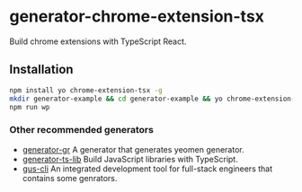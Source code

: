 # generator-chrome-extension-tsx
Build chrome extensions with TypeScript React.


## Installation
```bash
npm install yo chrome-extension-tsx -g
mkdir generator-example && cd generator-example && yo chrome-extension-tsx
npm run wp
```

### Other recommended generators
- [generator-gr](https://github.com/ephoton/generator-gr) A generator that generates yeomen generator.
- [generator-ts-lib](https://github.com/ephoton/generator-ts-lib) Build JavaScript libraries with TypeScript.
- [gus-cli](https://github.com/ephoton/gus-cli) An integrated development tool for full-stack engineers that contains some genrators.
